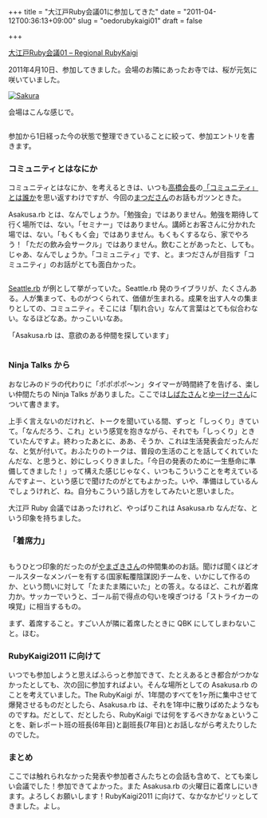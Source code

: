 +++
title = "大江戸Ruby会議01に参加してきた"
date = "2011-04-12T00:36:13+09:00"
slug = "oedorubykaigi01"
draft = false

+++

<p><a href="http://regional.rubykaigi.org/oedo01">大江戸Ruby会議01 &#8211; Regional RubyKaigi</a></p>
<p>2011年4月10日、参加してきました。会場のお隣にあったお寺では、桜が元気に咲いていました。</p>
<p><a href="http://www.flickr.com/photos/june29/5606225510/" title="Sakura by june29, on Flickr"><img src="http://farm6.static.flickr.com/5310/5606225510_4330dd99e9.jpg" alt="Sakura"></a></p>
<p>会場はこんな感じで。</p>
<p><a href="http://www.flickr.com/photos/june29/5606246088/" title="Untitled by june29, on Flickr"><img src="http://farm6.static.flickr.com/5143/5606246088_7cc34263af.jpg" alt=""></a></p>
<p>参加から1日経った今の状態で整理できていることに絞って、参加エントリを書きます。</p>
<h3>コミュニティとはなにか</h3>
<p>コミュニティとはなにか、を考えるときは、いつも<a href="http://twitter.com/takahashim">高橋会長</a>の<a href="http://jp.rubyist.net/magazine/?0028-ForeWord">「コミュニティ」とは誰か</a>を思い返すわけですが、今回の<a href="http://twitter.com/a_matsuda">まつださん</a>のお話もガツンときた。</p>
<p>Asakusa.rb とは、なんでしょうか。「勉強会」ではありません。勉強を期待して行く場所では、ない。「セミナー」ではありません。講師とお客さんに分かれた場では、ない。「もくもく会」ではありません。もくもくするなら、家でやろう！「ただの飲み会サークル」ではありません。飲むことがあったと、しても。じゃあ、なんでしょうか。「コミュニティ」です、と。まつださんが目指す「コミュニティ」のお話がとても面白かった。</p>
<p><a href="http://www.flickr.com/photos/june29/5605666381/" title="Untitled by june29, on Flickr"><img src="http://farm6.static.flickr.com/5183/5605666381_1ee86ed2d1.jpg" alt=""></a></p>
<p><a href="http://seattlerb.rubyforge.org/">Seattle.rb</a> が例として挙がっていた。Seattle.rb 発のライブラリが、たくさんある。人が集まって、ものがつくられて、価値が生まれる。成果を出す人々の集まりとしての、コミュニティ。そこには「馴れ合い」なんて言葉はとても似合わない。なるほどなあ。かっこいいなあ。</p>
<p>「Asakusa.rb は、意欲のある仲間を探しています」</p>
<p><a href="http://www.flickr.com/photos/june29/5605666657/" title="Untitled by june29, on Flickr"><img src="http://farm6.static.flickr.com/5023/5605666657_6133d0fd29.jpg" alt=""></a></p>
<h3>Ninja Talks から</h3>
<p>おなじみのドラの代わりに「ポポポポ〜ン」タイマーが時間終了を告げる、楽しい仲間たちの Ninja Talks がありました。ここでは<a href="http://twitter.com/hsbt">しばたさん</a>と<a href="http://twitter.com/#!/ukstudio">ゆーけーさん</a>について書きます。</p>
<p>上手く言えないのだけれど、トークを聞いている間、ずっと「しっくり」きていて。「なんだろう、これ」という感覚を抱きながら、それでも「しっくり」ときていたんですよ。終わったあとに、ああ、そうか、これは生活発表会だったんだな、と気が付いて。おふたりのトークは、普段の生活のことを話してくれていたんだな、と思うと、妙にしっくりきました。「今日の発表のために一生懸命に準備してきました！」って構えた感じじゃなく、いつもこういうことを考えているんですよー、という感じで聞けたのがとてもよかった。いや、準備はしているんでしょうけれど、ね。自分もこういう話し方をしてみたいと思いました。</p>
<p>大江戸 Ruby 会議ではあったけれど、やっぱりこれは Asakusa.rb なんだな、という印象を持ちました。</p>
<h3>「着席力」</h3>
<p><a href="http://www.flickr.com/photos/june29/5606251586/" title="Untitled by june29, on Flickr"><img src="http://farm6.static.flickr.com/5150/5606251586_b9c6dc6723.jpg" alt=""></a></p>
<p>もうひとつ印象的だったのが<a href="http://twitter.com/yamaz">やまざきさん</a>の仲間集めのお話。聞けば聞くほどオールスターなメンバーを有する(国家転覆陰謀説)チームを、いかにして作るのか、という問いに対して「たまたま隣にいた」との答え。なるほど、これが着席力か。サッカーでいうと、ゴール前で得点の匂いを嗅ぎつける「ストライカーの嗅覚」に相当するもの。</p>
<p>まず、着席すること。すごい人が隣に着席したときに QBK にしてしまわないこと。ほむ。</p>
<h3>RubyKaigi2011 に向けて</h3>
<p>いつでも参加しようと思えばふらっと参加できて、たとえあるとき都合がつかなかったとしても、次の回に参加すればよい。そんな場所としての Asakusa.rb のことを考えていました。The RubyKaigi が、1年間のすべてを1ヶ所に集中させて爆発させるものだとしたら、Asakusa.rb は、それを1年中に散りばめたようなものですね。だとして、だとしたら、RubyKaigi では何をするべきかなぁということを、新レポート班の班長(6年目)と副班長(7年目)とお話しながら考えたりしたのでした。</p>
<h3>まとめ</h3>
<p>ここでは触れられなかった発表や参加者さんたちとの会話も含めて、とても楽しい会議でした！参加できてよかった。また Asakusa.rb の火曜日に着席しにいきます。よろしくお願いします！RubyKaigi2011 に向けて、なかなかピリッとしてきました。よし。</p>
<p><a href="http://www.flickr.com/photos/june29/5606250154/" title="Untitled by june29, on Flickr"><img src="http://farm6.static.flickr.com/5144/5606250154_8c187fe126.jpg" alt=""></a></p>

